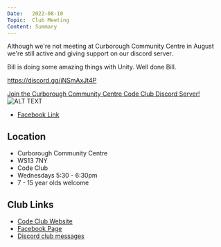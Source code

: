 ```yaml
---
Date:   2022-08-10
Topic:  Club Meeting
Content: Summary
---
```

Although we're not meeting at Curborough Community Centre in August we're still active and giving support on our discord server.

Bill is doing some amazing things with Unity. Well done Bill.

https://discord.gg/jNSmAxJt4P

[Join the Curborough Community Centre Code Club Discord Server!](https://l.facebook.com/l.php?u=https%3A%2F%2Fdiscord.gg%2FjNSmAxJt4P&h=AT1M018mjrwQR4LnAl9co9dFGjTPkIuEiz2xwr1IiOGYbGgIbQ-OZPC25li3oYb_tlRV7CoLMaJyZ9JUyeRw-MEPMSdXs34n4PNVPl5fye7Afh5jx7LLSUEfPZxtYxPq&s=1)![ALT TEXT](https://external.fbhx6-1.fna.fbcdn.net/emg1/v/t13/13957814808962068580?url=https%3A%2F%2Fcdn.discordapp.com%2Ficons%2F752788181954461750%2Fffc72da0d75123f00019873ad95b9e43.jpg%3Fsize%3D256&fb_obo=1&utld=discordapp.com&stp=c0.5000x0.5000f_dst-emg0_p200x200_q75&ccb=13-1&oh=06_AbGIcl6VqTpIf00Bin7d_ToFUbcq_hCUJ6ZaI4zJTKO3zw&oe=65289D0C&_nc_sid=e609ca)

* [Facebook Link](https://www.facebook.com/1481985248595237/posts/5094005390726520/)

## Location

* Curborough Community Centre
* WS13 7NY
* Code Club
* Wednesdays 5:30 - 6:30pm
* 7 - 15 year olds welcome

## Club Links

* [Code Club Website](https://lichfield-code-club.github.io/)
* [Facebook Page](https://www.facebook.com/LichfieldCoders)
* [Discord club messages](https://discord.gg/szz6xGK)
